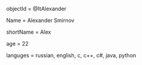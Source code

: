 objectId = @ItAlexander

Name = Alexander Smirnov

shortName = Alex

age = 22

languges = russian, english, c, c++, c#, java, python

<!---
ItAlexander/ItAlexander is a ✨ special ✨ repository because its `README.md` (this file) appears on your GitHub profile.
You can click the Preview link to take a look at your changes.
--->
